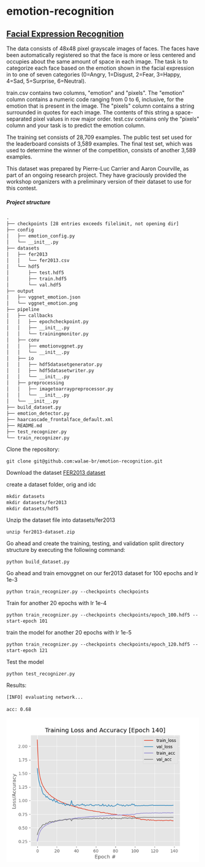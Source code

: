 # emotion-recognition


## [Facial Expression Recognition](https://www.kaggle.com/c/challenges-in-representation-learning-facial-expression-recognition-challenge/data)
The data consists of 48x48 pixel grayscale images of faces. The faces have been automatically registered so that the face is more or less centered and occupies about the same amount of space in each image. The task is to categorize each face based on the emotion shown in the facial expression in to one of seven categories (0=Angry, 1=Disgust, 2=Fear, 3=Happy, 4=Sad, 5=Surprise, 6=Neutral).

train.csv contains two columns, "emotion" and "pixels". The "emotion" column contains a numeric code ranging from 0 to 6, inclusive, for the emotion that is present in the image. The "pixels" column contains a string surrounded in quotes for each image. The contents of this string a space-separated pixel values in row major order. test.csv contains only the "pixels" column and your task is to predict the emotion column.

The training set consists of 28,709 examples. The public test set used for the leaderboard consists of 3,589 examples. The final test set, which was used to determine the winner of the competition, consists of another 3,589 examples.

This dataset was prepared by Pierre-Luc Carrier and Aaron Courville, as part of an ongoing research project. They have graciously provided the workshop organizers with a preliminary version of their dataset to use for this contest.


##### Project structure

```
.
├── checkpoints [28 entries exceeds filelimit, not opening dir]
├── config
│   ├── emotion_config.py
│   └── __init__.py
├── datasets
│   ├── fer2013
│   │   └── fer2013.csv
│   └── hdf5
│       ├── test.hdf5
│       ├── train.hdf5
│       └── val.hdf5
├── output
│   ├── vggnet_emotion.json
│   └── vggnet_emotion.png
├── pipeline
│   ├── callbacks
│   │   ├── epochcheckpoint.py
│   │   ├── __init__.py
│   │   └── trainingmonitor.py
│   ├── conv
│   │   ├── emotionvggnet.py
│   │   └── __init__.py
│   ├── io
│   │   ├── hdf5datasetgenerator.py
│   │   ├── hdf5datasetwriter.py
│   │   └── __init__.py
│   ├── preprocessing
│   │   ├── imagetoarraypreprocessor.py
│   │   └── __init__.py
│   └── __init__.py
├── build_dataset.py
├── emotion_detector.py
├── haarcascade_frontalface_default.xml
├── README.md
├── test_recognizer.py
└── train_recognizer.py
```

Clone the repository:
```
git clone git@github.com:walae-br/emotion-recognition.git
```

Download the dataset [FER2013 dataset](https://www.kaggle.com/c/challenges-in-representation-learning-facial-expression-recognition-challenge/data)

create a dataset folder, orig and idc
```
mkdir datasets
mkdir datasets/fer2013
mkdir datasets/hdf5
```

Unzip the dataset file into datasets/fer2013
```
unzip fer2013-dataset.zip
```

Go ahead and create the training, testing, and validation split directory structure by executing the following command:

```
python build_dataset.py
```

Go ahead and train emovggnet on our fer2013 dataset for 100 epochs and lr 1e-3

```
python train_recognizer.py --checkpoints checkpoints
```

Train for another 20 epochs with lr 1e-4
```
python train_recognizer.py --checkpoints checkpoints/epoch_100.hdf5 --start-epoch 101
```

train the model for another 20 epochs with lr 1e-5
```
python train_recognizer.py --checkpoints checkpoints/epoch_120.hdf5 --start-epoch 121
```


Test the model
```
python test_recognizer.py
```

Results:
```
[INFO] evaluating network...

acc: 0.68
```
![Accuracy/Loss Plot](https://github.com/walae-br/emotion-recognition/blob/main/output/vggnet_emotion.png?raw=true)
